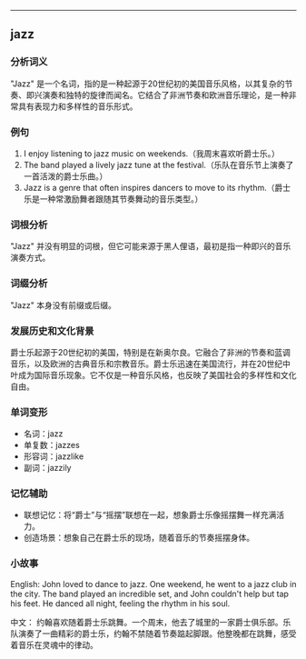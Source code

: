 
---------------
## jazz
### 分析词义
"Jazz" 是一个名词，指的是一种起源于20世纪初的美国音乐风格，以其复杂的节奏、即兴演奏和独特的旋律而闻名。它结合了非洲节奏和欧洲音乐理论，是一种非常具有表现力和多样性的音乐形式。

### 例句
1. I enjoy listening to jazz music on weekends.（我周末喜欢听爵士乐。）
2. The band played a lively jazz tune at the festival.（乐队在音乐节上演奏了一首活泼的爵士乐曲。）
3. Jazz is a genre that often inspires dancers to move to its rhythm.（爵士乐是一种常激励舞者跟随其节奏舞动的音乐类型。）

### 词根分析
"Jazz" 并没有明显的词根，但它可能来源于黑人俚语，最初是指一种即兴的音乐演奏方式。

### 词缀分析
"Jazz" 本身没有前缀或后缀。

### 发展历史和文化背景
爵士乐起源于20世纪初的美国，特别是在新奥尔良。它融合了非洲的节奏和蓝调音乐，以及欧洲的古典音乐和宗教音乐。爵士乐迅速在美国流行，并在20世纪中叶成为国际音乐现象。它不仅是一种音乐风格，也反映了美国社会的多样性和文化自由。

### 单词变形
- 名词：jazz
- 单复数：jazzes
- 形容词：jazzlike
- 副词：jazzily

### 记忆辅助
- 联想记忆：将“爵士”与“摇摆”联想在一起，想象爵士乐像摇摆舞一样充满活力。
- 创造场景：想象自己在爵士乐的现场，随着音乐的节奏摇摆身体。

### 小故事
English:
John loved to dance to jazz. One weekend, he went to a jazz club in the city. The band played an incredible set, and John couldn't help but tap his feet. He danced all night, feeling the rhythm in his soul.

中文：
约翰喜欢随着爵士乐跳舞。一个周末，他去了城里的一家爵士俱乐部。乐队演奏了一曲精彩的爵士乐，约翰不禁随着节奏踮起脚跟。他整晚都在跳舞，感受着音乐在灵魂中的律动。

